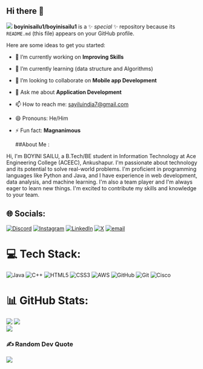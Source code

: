 ## Hi there 👋

[![](https://visitcount.itsvg.in/api?id=boyinisailu1&icon=1&color=9)](https://visitcount.itsvg.in)
**boyinisailu1/boyinisailu1** is a ✨ _special_ ✨ repository because its `README.md` (this file) appears on your GitHub profile.

Here are some ideas to get you started:

- 🔭 I’m currently working on **Improving Skills**
- 🌱 I’m currently learning  (data structure and Algorithms)
- 👯 I’m looking to collaborate on **Mobile app Development**
- 💬 Ask me about **Application Development**
- 📫 How to reach me: sayiluindia7@gmail.com
- 😄 Pronouns: He/Him
- ⚡ Fun fact: **Magnanimous**

  ##About Me : 

Hi, I'm BOYINI SAILU, a B.Tech/BE student in Information Technology at Ace Engineering College (ACEEC), Ankushapur. I'm passionate about technology and its potential to solve real-world problems. I'm proficient in programming languages like Python and Java, and I have experience in web development, data analysis, and machine learning. I'm also a team player and I'm always eager to learn new things. I'm excited to contribute my skills and knowledge to your team.
  
## 🌐 Socials:
[![Discord](https://img.shields.io/badge/Discord-%237289DA.svg?logo=discord&logoColor=white)](https://discord.gg/https://discord.gg/p6CgxTdW) [![Instagram](https://img.shields.io/badge/Instagram-%23E4405F.svg?logo=Instagram&logoColor=white)](https://instagram.com/https://www.instagram.com/themudhirajsai/profilecard/?igsh=OXBjb252dGk1NGpi) [![LinkedIn](https://img.shields.io/badge/LinkedIn-%230077B5.svg?logo=linkedin&logoColor=white)](https://linkedin.com/in/www.linkedin.com/in/sayilu) [![X](https://img.shields.io/badge/X-black.svg?logo=X&logoColor=white)](https://x.com/@Thelazyone_08) [![email](https://img.shields.io/badge/Email-D14836?logo=gmail&logoColor=white)](mailto:sayiluindia7@gmail.com) 

# 💻 Tech Stack:
![Java](https://img.shields.io/badge/java-%23ED8B00.svg?style=plastic&logo=openjdk&logoColor=white) ![C++](https://img.shields.io/badge/c++-%2300599C.svg?style=plastic&logo=c%2B%2B&logoColor=white) ![HTML5](https://img.shields.io/badge/html5-%23E34F26.svg?style=plastic&logo=html5&logoColor=white) ![CSS3](https://img.shields.io/badge/css3-%231572B6.svg?style=plastic&logo=css3&logoColor=white) ![AWS](https://img.shields.io/badge/AWS-%23FF9900.svg?style=plastic&logo=amazon-aws&logoColor=white) ![GitHub](https://img.shields.io/badge/github-%23121011.svg?style=plastic&logo=github&logoColor=white) ![Git](https://img.shields.io/badge/git-%23F05033.svg?style=plastic&logo=git&logoColor=white) ![Cisco](https://img.shields.io/badge/cisco-%23049fd9.svg?style=plastic&logo=cisco&logoColor=black)

# 📊 GitHub Stats:
![](https://github-readme-stats.vercel.app/api?username=boyinisailu1&theme=swift&hide_border=false&include_all_commits=true&count_private=false)
![](https://nirzak-streak-stats.vercel.app/?user=boyinisailu1&theme=swift&hide_border=false)<br/>
![](https://github-readme-stats.vercel.app/api/top-langs/?username=boyinisailu1&theme=swift&hide_border=false&include_all_commits=true&count_private=false&layout=compact)

### ✍️ Random Dev Quote
![](https://quotes-github-readme.vercel.app/api?type=vetical&theme=merko)

<!-- Proudly created with GPRM ( https://gprm.itsvg.in ) -->
